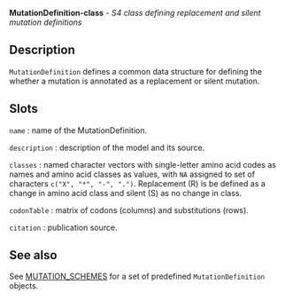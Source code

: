 **MutationDefinition-class** - *S4 class defining replacement and silent mutation definitions*

Description
--------------------

`MutationDefinition` defines a common data structure for defining the whether
a mutation is annotated as a replacement or silent mutation.




Slots
-------------------



`name`
:   name of the MutationDefinition.

`description`
:   description of the model and its source.

`classes`
:   named character vectors with single-letter amino acid codes as names
and amino acid classes as values, with `NA` assigned to set of 
characters `c("X", "*", "-", ".")`. Replacement (R) is be 
defined as a change in amino acid class and silent (S) as no 
change in class.

`codonTable`
:   matrix of codons (columns) and substitutions (rows).

`citation`
:   publication source.




See also
-------------------

See [MUTATION_SCHEMES](MUTATION_SCHEMES.md) for a set of predefined `MutationDefinition` objects.



